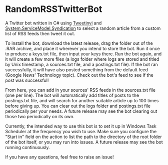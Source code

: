 # RandomRSSTwitterBot
A Twitter bot written in C# using [Tweetinvi](https://github.com/linvi/tweetinvi) and [System.ServiceModel.Syndication](https://www.nuget.org/packages/System.ServiceModel.Syndication/) to select a random article from a custom list of RSS feeds then tweet it out.

To install the bot, download the latest release, drag the folder out of the .RAR archive, and place it wherever you intend to store the bot. Run it once to produce a keys.txt file, then input your keys there. Run the bot again, and it will create a few more files (a logs folder where logs are stored and titled by Unix timestamp, a sources.txt file, and a postings.txt file). If the bot ran successfully, it will have also posted something from the default feed (Google News' Technology topic). Check out the bot's feed to see if the post was successful!

From here, you can add in your sources' RSS feeds in the sources.txt file (one per line). The bot will automatically add titles of posts to the postings.txt file, and will search for another suitable article up to 100 times before giving up. You can clear out the logs folder and postings.txt file periodically per your needs. A future release may see the bot clearing out those two periodically on its own.

Currently, the intended way to use this bot is to set it up in Windows Task Scheduler at the frequency you wish to use. Make sure you configure the "Start in" field on the action to list the path to the directory of the root folder of the bot itself, or you may run into issues. A future release may see the bot running continuously.

If you have any questions, feel free to raise an issue!
